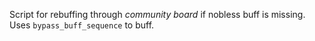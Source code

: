 Script for rebuffing through _community board_ if nobless buff is missing.
Uses `bypass_buff_sequence` to buff.
